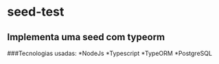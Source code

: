 # seed-test
## Implementa uma seed com typeorm

###Tecnologias usadas:
*NodeJs
*Typescript
*TypeORM
*PostgreSQL
